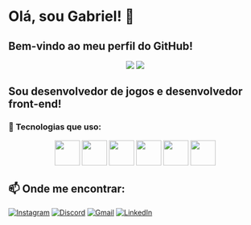 # Olá, sou Gabriel! 👋

## Bem-vindo ao meu perfil do GitHub!

<div align="center">
  <img src="https://github-readme-stats.vercel.app/api?username=SEU-USUARIO&show_icons=true&theme=dark" />
  <img src="https://github-readme-stats.vercel.app/api/top-langs/?username=SEU-USUARIO&layout=compact&theme=dark" />
</div>

## Sou desenvolvedor de jogos e desenvolvedor front-end!

### 🚀 Tecnologias que uso:
<div align="center">
  <img src="https://cdn.jsdelivr.net/gh/devicons/devicon/icons/html5/html5-original.svg" width="50" />
  <img src="https://cdn.jsdelivr.net/gh/devicons/devicon/icons/css3/css3-original.svg" width="50" />
  <img src="https://cdn.jsdelivr.net/gh/devicons/devicon/icons/javascript/javascript-original.svg" width="50" />
  <img src="https://cdn.jsdelivr.net/gh/devicons/devicon/icons/react/react-original.svg" width="50" />
  <img src="https://cdn.jsdelivr.net/gh/devicons/devicon/icons/mysql/mysql-original.svg" width="50" />
  <img src="https://cdn.jsdelivr.net/gh/devicons/devicon/icons/python/python-original.svg" width="50" />
</div>

## 📫 Onde me encontrar:
[![Instagram](https://img.shields.io/badge/Instagram-E4405F?style=for-the-badge&logo=instagram&logoColor=white)](https://instagram.com/seuusuario)
[![Discord](https://img.shields.io/badge/Discord-7289DA?style=for-the-badge&logo=discord&logoColor=white)](https://discord.com/users/seuusuario)
[![Gmail](https://img.shields.io/badge/Gmail-D14836?style=for-the-badge&logo=gmail&logoColor=white)](mailto:seuemail@gmail.com)
[![LinkedIn](https://img.shields.io/badge/LinkedIn-0A66C2?style=for-the-badge&logo=linkedin&logoColor=white)](https://linkedin.com/in/seuusuario)
